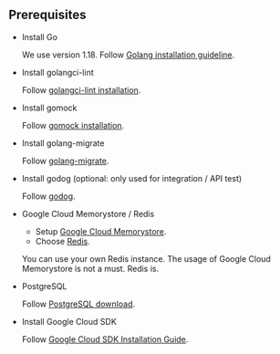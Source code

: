 ## Prerequisites

- Install Go

    We use version 1.18. Follow [Golang installation guideline](https://golang.org/doc/install).

- Install golangci-lint

    Follow [golangci-lint installation](https://golangci-lint.run/usage/install/).

- Install gomock

    Follow [gomock installation](https://github.com/golang/mock).

- Install golang-migrate

    Follow [golang-migrate](https://github.com/golang-migrate/migrate/blob/master/cmd/migrate/README.md).

- Install godog (optional: only used for integration / API test)

    Follow [godog](https://github.com/cucumber/godog/#install).

- Google Cloud Memorystore / Redis

    - Setup [Google Cloud Memorystore](https://cloud.google.com/memorystore).
    - Choose [Redis](https://cloud.google.com/memorystore/docs/redis/redis-overview).

    You can use your own Redis instance. The usage of Google Cloud Memorystore is not a must. Redis is.

- PostgreSQL

    Follow [PostgreSQL download](https://www.postgresql.org/download/).

- Install Google Cloud SDK

    Follow [Google Cloud SDK Installation Guide](https://cloud.google.com/sdk/docs/install).
